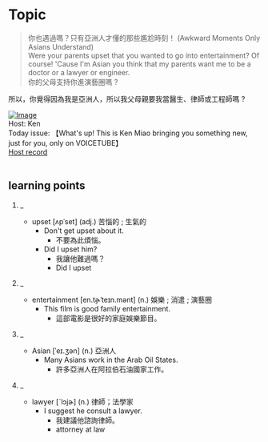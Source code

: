 # Topic

> 你也遇過嗎？只有亞洲人才懂的那些尷尬時刻！ (Awkward Moments Only Asians Understand) <br>
> Were your parents upset that you wanted to go into entertainment?
Of course! 'Cause I'm Asian you think that my parents want me to be a doctor or a lawyer or engineer. <br>
> 你的父母支持你進演藝圈嗎 ?

所以，你覺得因為我是亞洲人，所以我父母親要我當醫生、律師或工程師嗎 ? <br>

[![Image](https://cdn.voicetube.com/assets/thumbnails/CrI64F2Xzxw.jpg)](https://www.youtube.com/embed/CrI64F2Xzxw?rel=0&showinfo=0&cc_load_policy=0&controls=1&autoplay=1&iv_load_policy=3&playsinline=1&wmode=transparent&start=87&end=94&enablejsapi=1&origin=https://tw.voicetube.com&widgetid=1)<br>
Host: Ken
<br>Today issue: 【What's up! This is Ken Miao bringing you something new, just for you, only on VOICETUBE】
<br>
[Host record](https://cdn.voicetube.com/tmp/everyday_records/contact.kenmiao/4019.mp3)
<br><br>
## learning points
1. _
	* upset [ʌpˈset] (adj.) 苦惱的 ; 生氣的
		- Don't get upset about it.
			+ 不要為此煩惱。
		- Did I upset him?
			+ 我讓他難過嗎？
			+ Did I upset <someone>

2. _
	* entertainment [en.t̬ɚˈteɪn.mənt] (n.) 娛樂 ; 消遣 ; 演藝圈
		- This film is good family entertainment.
			+ 這部電影是很好的家庭娛樂節目。

3. _
	* Asian [ˈeɪ.ʒən] (n.) 亞洲人
		- Many Asians work in the Arab Oil States.
			+ 許多亞洲人在阿拉伯石油國家工作。

4. _
	* lawyer [ˋlɔjɚ] (n.) 律師；法學家
		- I suggest he consult a lawyer.
			+ 我建議他諮詢律師。
			+ attorney at law
